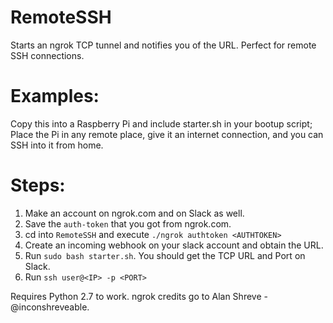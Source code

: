 # RemoteSSH
Starts an ngrok TCP tunnel and notifies you of the URL. Perfect for remote SSH connections.

# Examples:
Copy this into a Raspberry Pi and include starter.sh in your bootup script; Place the Pi in any remote place, give it an internet connection, and you can SSH into it from home.

# Steps:

1) Make an account on ngrok.com and on Slack as well.
2) Save the `auth-token` that you got from ngrok.com.
3) cd into `RemoteSSH` and execute `./ngrok authtoken <AUTHTOKEN>`
4) Create an incoming webhook on your slack account and obtain the URL.
5) Run `sudo bash starter.sh`. You should get the TCP URL and Port on Slack.
6) Run `ssh user@<IP> -p <PORT>`





Requires Python 2.7 to work. 
ngrok credits go to Alan Shreve - @inconshreveable.
